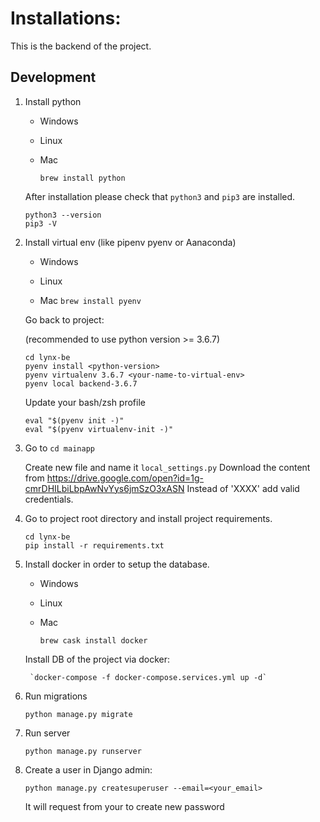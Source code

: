 # Installations:

This is the backend of the project.

## Development

1. Install python  
    - Windows
    
    - Linux
    
    - Mac
    
        `brew install python`
          
    After installation please check that ```python3``` and ```pip3``` are installed.
    
    ```
    python3 --version 
    pip3 -V
    ```
      
2. Install virtual env (like pipenv pyenv or Aanaconda)
    
    - Windows
    
    - Linux
    
    - Mac
        `brew install pyenv`
       
   Go back to project:
   
   (recommended to use python version >= 3.6.7)
   
    ```
    cd lynx-be
    pyenv install <python-version>
    pyenv virtualenv 3.6.7 <your-name-to-virtual-env>
    pyenv local backend-3.6.7
    ```
   Update your bash/zsh profile
    
   ```
   eval "$(pyenv init -)"
   eval "$(pyenv virtualenv-init -)"
   ```
   
3. Go to `cd mainapp`

    Create new file and name it `local_settings.py`
    Download the content from https://drive.google.com/open?id=1g-cmrDHILbiLbpAwNvYys6jmSzO3xASN
    Instead of 'XXXX' add valid credentials.
    
4. Go to project root directory and install project requirements.

   ```
   cd lynx-be
   pip install -r requirements.txt
   ```
   
5. Install docker in order to setup the database.
    
   - Windows
    
    - Linux
    
    - Mac
    
        `brew cask install docker`
     
     Install DB of the project via docker:
     
        `docker-compose -f docker-compose.services.yml up -d`
    
6. Run migrations

    `python manage.py migrate`
    
6. Run server

    `python manage.py runserver`
    
7. Create a user in Django admin:

    `python manage.py createsuperuser --email=<your_email>`
    
    It will request from your to create new password

    